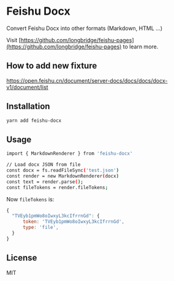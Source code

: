 # Feishu Docx

Convert Feishu Docx into other formats (Markdown, HTML ...)

Visit [https://github.com/longbridge/feishu-pages](https://github.com/longbridge/feishu-pages) to learn more.

## How to add new fixture

https://open.feishu.cn/document/server-docs/docs/docs/docx-v1/document/list

## Installation

```bash
yarn add feishu-docx
```

## Usage

```bash
import { MarkdownRenderer } from 'feishu-docx'

// Load docx JSON from file
const docx = fs.readFileSync('test.json')
const render = new MarkdownRenderer(docx)
const text = render.parse();
const fileTokens = render.fileTokens;
```

Now `fileTokens` is:

```js
{
  "TVEyb1pmWo8oIwxyL3kcIfrrnGd": {
      token: 'TVEyb1pmWo8oIwxyL3kcIfrrnGd',
      type: 'file',
  }
}
```

## License

MIT

